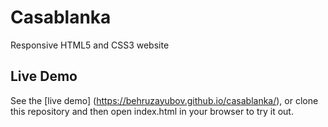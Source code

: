 # Casablanka
Responsive HTML5 and CSS3 website

## Live Demo
See the [live demo] (https://behruzayubov.github.io/casablanka/), or clone this repository and then open index.html in your browser to try it out.
